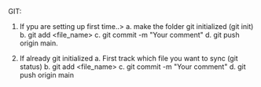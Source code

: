 GIT:
1. If ypu are setting up first time..>
	a. make the folder git initialized (git init)
	b. git add <file_name>
	c. git commit -m "Your comment"
	d. git push origin main.

2. If already git initialized 
	a. First track which file you want to sync (git status)
	b. git add <file_name>
	c. git commit -m "Your comment"
	d. git push origin main
